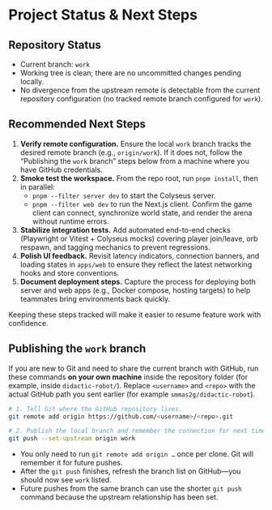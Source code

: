 # Project Status & Next Steps

## Repository Status
- Current branch: `work`
- Working tree is clean; there are no uncommitted changes pending locally.
- No divergence from the upstream remote is detectable from the current repository configuration (no tracked remote branch configured for `work`).

## Recommended Next Steps
1. **Verify remote configuration.** Ensure the local `work` branch tracks the desired remote branch (e.g., `origin/work`). If it does not, follow the “Publishing the `work` branch” steps below from a machine where you have GitHub credentials.
2. **Smoke test the workspace.** From the repo root, run `pnpm install`, then in parallel:
   - `pnpm --filter server dev` to start the Colyseus server.
   - `pnpm --filter web dev` to run the Next.js client.
   Confirm the game client can connect, synchronize world state, and render the arena without runtime errors.
3. **Stabilize integration tests.** Add automated end-to-end checks (Playwright or Vitest + Colyseus mocks) covering player join/leave, orb respawn, and tagging mechanics to prevent regressions.
4. **Polish UI feedback.** Revisit latency indicators, connection banners, and loading states in `apps/web` to ensure they reflect the latest networking hooks and store conventions.
5. **Document deployment steps.** Capture the process for deploying both server and web apps (e.g., Docker compose, hosting targets) to help teammates bring environments back quickly.

Keeping these steps tracked will make it easier to resume feature work with confidence.

## Publishing the `work` branch

If you are new to Git and need to share the current branch with GitHub, run these commands **on your own machine** inside the repository folder (for example, inside `didactic-robot/`). Replace `<username>` and `<repo>` with the actual GitHub path you sent earlier (for example `smmas2g/didactic-robot`).

```bash
# 1. Tell Git where the GitHub repository lives.
git remote add origin https://github.com/<username>/<repo>.git

# 2. Publish the local branch and remember the connection for next time.
git push --set-upstream origin work
```

- You only need to run `git remote add origin …` once per clone. Git will remember it for future pushes.
- After the `git push` finishes, refresh the branch list on GitHub—you should now see `work` listed.
- Future pushes from the same branch can use the shorter `git push` command because the upstream relationship has been set.
